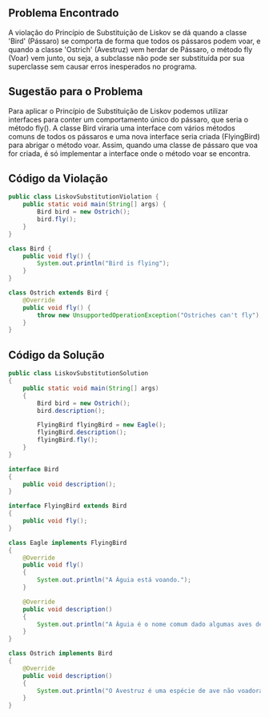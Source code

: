 ## Problema Encontrado

A violação do Princípio de Substituição de Liskov se dá quando a classe 'Bird' (Pássaro) se comporta de forma que todos os pássaros podem voar, e quando a classe 'Ostrich' (Avestruz) vem herdar de Pássaro, o método fly (Voar) vem junto, ou seja, a subclasse não pode ser substituída por sua superclasse sem causar erros inesperados no programa.

## Sugestão para o Problema

Para aplicar o Princípio de Substituição de Liskov podemos utilizar interfaces para conter um comportamento único do pássaro, que seria o método fly(). A classe Bird viraria uma interface com vários métodos comuns de todos os pássaros e uma nova interface seria criada (FlyingBird) para abrigar o método voar. Assim, quando uma classe de pássaro que voa for criada, é só implementar a interface onde o método voar se encontra.

## Código da Violação

```java
public class LiskovSubstitutionViolation {
    public static void main(String[] args) {
        Bird bird = new Ostrich();
        bird.fly();
    }
}

class Bird {
    public void fly() {
        System.out.println("Bird is flying");
    }
}

class Ostrich extends Bird {
    @Override
    public void fly() {
        throw new UnsupportedOperationException("Ostriches can't fly");
    }
}
```

## Código da Solução

```java
public class LiskovSubstitutionSolution
{
    public static void main(String[] args)
    {
        Bird bird = new Ostrich();
        bird.description();

        FlyingBird flyingBird = new Eagle();
        flyingBird.description();
        flyingBird.fly();
    }
}

interface Bird
{
    public void description();
}

interface FlyingBird extends Bird
{
    public void fly();
}

class Eagle implements FlyingBird
{
    @Override
    public void fly()
    {
        System.out.println("A Águia está voando.");
    }

    @Override
    public void description()
    {
        System.out.println("A Águia é o nome comum dado algumas aves de rapina da família Accipitridae, geralmente de grande porte, carnívoras, de grande acuidade visual.");
    }
}

class Ostrich implements Bird
{
    @Override
    public void description()
    {
        System.out.println("O Avestruz é uma espécie de ave não voadora, originária da África.");
    }
}
```
